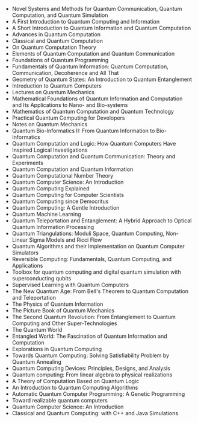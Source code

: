 
<ul>
                <li><a target="_blank" href="https://github.com/manjunath5496/Quantum-Computing-Books/blob/master/quc(1).pdf" style="text-decoration:none;">Novel Systems and Methods for Quantum Communication, Quantum Computation, and Quantum Simulation  </a></li>
                <li><a target="_blank" href="https://github.com/manjunath5496/Quantum-Computing-Books/blob/master/quc(2).pdf" style="text-decoration:none;">A First Introduction to Quantum Computing and Information</a></li>
                <li><a target="_blank" href="https://github.com/manjunath5496/Quantum-Computing-Books/blob/master/quc(3).pdf" style="text-decoration:none;">A Short Introduction to Quantum Information and Quantum Computation</a></li>
                <li><a target="_blank" href="https://github.com/manjunath5496/Quantum-Computing-Books/blob/master/quc(4).pdf" style="text-decoration:none;">Advances in Quantum Computation</a></li>
                <li><a target="_blank" href="https://github.com/manjunath5496/Quantum-Computing-Books/blob/master/quc(5).pdf" style="text-decoration:none;">Classical and Quantum Computation</a></li>
                <li><a target="_blank" href="https://github.com/manjunath5496/Quantum-Computing-Books/blob/master/quc(6).pdf" style="text-decoration:none;">On Quantum Computation Theory</a></li>
                <li><a target="_blank" href="https://github.com/manjunath5496/Quantum-Computing-Books/blob/master/quc(7).pdf" style="text-decoration:none;">Elements of Quantum Computation and Quantum Communication</a></li>
                <li><a target="_blank" href="https://github.com/manjunath5496/Quantum-Computing-Books/blob/master/quc(8).pdf" style="text-decoration:none;">Foundations of Quantum Programming</a></li>
                <li><a target="_blank" href="https://github.com/manjunath5496/Quantum-Computing-Books/blob/master/quc(9).pdf" style="text-decoration:none;">Fundamentals of Quantum Information: Quantum Computation, Communication, Decoherence and All That</a></li>
                <li><a target="_blank" href="https://github.com/manjunath5496/Quantum-Computing-Books/blob/master/quc(10).pdf" style="text-decoration:none;">Geometry of Quantum States: An Introduction to Quantum Entanglement</a></li>
                <li><a target="_blank" href="https://github.com/manjunath5496/Quantum-Computing-Books/blob/master/quc(11).pdf" style="text-decoration:none;">Introduction to Quantum Computers</a></li>
     <li><a target="_blank" href="https://github.com/manjunath5496/Quantum-Computing-Books/blob/master/quc(12).pdf" style="text-decoration:none;">Lectures on Quantum Mechanics</a></li> 
                <li><a target="_blank" href="https://github.com/manjunath5496/Quantum-Computing-Books/blob/master/quc(13).pdf" style="text-decoration:none;">Mathematical Foundations of Quantum Information and Computation and Its Applications to Nano- and
Bio-systems</a></li>
  
<li><a target="_blank" href="https://github.com/manjunath5496/Quantum-Computing-Books/blob/master/quc(14).pdf" style="text-decoration:none;">Mathematics of Quantum Computation and Quantum Technology</a></li>
                <li><a target="_blank" href="https://github.com/manjunath5496/Quantum-Computing-Books/blob/master/quc(15).pdf" style="text-decoration:none;">Practical Quantum Computing for Developers</a></li>
                <li><a target="_blank" href="https://github.com/manjunath5496/Quantum-Computing-Books/blob/master/quc(16).pdf" style="text-decoration:none;">Notes on Quantum Mechanics</a></li>
                <li><a target="_blank" href="https://github.com/manjunath5496/Quantum-Computing-Books/blob/master/quc(17).pdf" style="text-decoration:none;">Quantum Bio-Informatics II: From Quantum Information to Bio-Informatics</a></li>
                <li><a target="_blank" href="https://github.com/manjunath5496/Quantum-Computing-Books/blob/master/quc(18).pdf" style="text-decoration:none;">Quantum Computation and Logic: How Quantum Computers Have Inspired Logical Investigations</a></li>  
  
<li><a target="_blank" href="https://github.com/manjunath5496/Quantum-Computing-Books/blob/master/quc(19).pdf" style="text-decoration:none;">Quantum Computation and Quantum Communication: Theory and Experiments</a></li>
                <li><a target="_blank" href="https://github.com/manjunath5496/Quantum-Computing-Books/blob/master/quc(20).pdf" style="text-decoration:none;">Quantum Computation and Quantum Information</a></li>
                <li><a target="_blank" href="https://github.com/manjunath5496/Quantum-Computing-Books/blob/master/quc(21).pdf" style="text-decoration:none;">Quantum Computational Number Theory</a></li>
                <li><a target="_blank" href="https://github.com/manjunath5496/Quantum-Computing-Books/blob/master/quc(22).pdf" style="text-decoration:none;">Quantum Computer Science: An Introduction</a></li>  
  
<li><a target="_blank" href="https://github.com/manjunath5496/Quantum-Computing-Books/blob/master/quc(23).pdf" style="text-decoration:none;">Quantum Computing Explained</a></li>
                <li><a target="_blank" href="https://github.com/manjunath5496/Quantum-Computing-Books/blob/master/quc(24).pdf" style="text-decoration:none;">Quantum Computing for Computer Scientists</a></li>  
  
 <li><a target="_blank" href="https://github.com/manjunath5496/Quantum-Computing-Books/blob/master/quc(25).pdf" style="text-decoration:none;">Quantum Computing since Democritus</a></li>  
  
<li><a target="_blank" href="https://github.com/manjunath5496/Quantum-Computing-Books/blob/master/quc(26).pdf" style="text-decoration:none;">Quantum Computing: A Gentle Introduction</a></li>
                <li><a target="_blank" href="https://github.com/manjunath5496/Quantum-Computing-Books/blob/master/quc(27).pdf" style="text-decoration:none;">Quantum Machine Learning</a></li>  
      
  <li><a target="_blank" href="https://github.com/manjunath5496/Quantum-Computing-Books/blob/master/quc(28).pdf" style="text-decoration:none;">Quantum Teleportation and Entanglement: A Hybrid Approach to Optical Quantum Information Processing</a></li>   
  
   <li><a target="_blank" href="https://github.com/manjunath5496/Quantum-Computing-Books/blob/master/quc(29).pdf" style="text-decoration:none;">Quantum Triangulations: Moduli Space, Quantum Computing, Non-Linear Sigma Models and Ricci Flow</a></li>  
  
<li><a target="_blank" href="https://github.com/manjunath5496/Quantum-Computing-Books/blob/master/quc(30).pdf" style="text-decoration:none;">Quantum Algorithms and their Implementation on Quantum Computer Simulators</a></li>
 <li><a target="_blank" href="https://github.com/manjunath5496/Quantum-Computing-Books/blob/master/quc(31).pdf" style="text-decoration:none;">Reversible Computing: Fundamentals, Quantum Computing, and Applications</a></li>  
      
  <li><a target="_blank" href="https://github.com/manjunath5496/Quantum-Computing-Books/blob/master/quc(32).pdf" style="text-decoration:none;">Toolbox for quantum computing and digital quantum simulation with superconducting qubits</a></li>   
  
<li><a target="_blank" href="https://github.com/manjunath5496/Quantum-Computing-Books/blob/master/quc(33).pdf" style="text-decoration:none;">Supervised Learning with Quantum Computers</a></li>  
  
<li><a target="_blank" href="https://github.com/manjunath5496/Quantum-Computing-Books/blob/master/quc(34).pdf" style="text-decoration:none;">The New Quantum Age: From Bell's Theorem to Quantum Computation and Teleportation</a></li>
 <li><a target="_blank" href="https://github.com/manjunath5496/Quantum-Computing-Books/blob/master/quc(35).pdf" style="text-decoration:none;">The Physics of Quantum Information</a></li>  
      
  <li><a target="_blank" href="https://github.com/manjunath5496/Quantum-Computing-Books/blob/master/quc(36).pdf" style="text-decoration:none;">The Picture Book of Quantum Mechanics</a></li>   
  
<li><a target="_blank" href="https://github.com/manjunath5496/Quantum-Computing-Books/blob/master/quc(37).pdf" style="text-decoration:none;">The Second Quantum Revolution: From Entanglement to Quantum Computing and Other Super-Technologies</a></li>  

<li><a target="_blank" href="https://github.com/manjunath5496/Quantum-Computing-Books/blob/master/quc(38).pdf" style="text-decoration:none;">The Quantum World</a></li> 

<li><a target="_blank" href="https://github.com/manjunath5496/Quantum-Computing-Books/blob/master/quc(39).pdf" style="text-decoration:none;">Entangled World: The Fascination of Quantum Information and Computation</a></li>
 <li><a target="_blank" href="https://github.com/manjunath5496/Quantum-Computing-Books/blob/master/quc(40).pdf" style="text-decoration:none;">Explorations in Quantum Computing</a></li>  
      
  <li><a target="_blank" href="https://github.com/manjunath5496/Quantum-Computing-Books/blob/master/quc(41).pdf" style="text-decoration:none;">Towards Quantum Computing: Solving Satisfiability Problem by Quantum Annealing</a></li>   
  
<li><a target="_blank" href="https://github.com/manjunath5496/Quantum-Computing-Books/blob/master/quc(42).pdf" style="text-decoration:none;">Quantum Computing Devices: Principles, Designs, and Analysis</a></li>  
  
<li><a target="_blank" href="https://github.com/manjunath5496/Quantum-Computing-Books/blob/master/quc(43).pdf" style="text-decoration:none;">Quantum computing: From linear algebra to physical realizations</a></li>
 <li><a target="_blank" href="https://github.com/manjunath5496/Quantum-Computing-Books/blob/master/quc(44).pdf" style="text-decoration:none;">A Theory of Computation Based on Quantum Logic</a></li>  
      
  <li><a target="_blank" href="https://github.com/manjunath5496/Quantum-Computing-Books/blob/master/quc(45).pdf" style="text-decoration:none;">An Introduction to Quantum Computing Algorithms</a></li>   
  
<li><a target="_blank" href="https://github.com/manjunath5496/Quantum-Computing-Books/blob/master/quc(46).pdf" style="text-decoration:none;">Automatic Quantum Computer Programming: A Genetic Programming</a></li>  

<li><a target="_blank" href="https://github.com/manjunath5496/Quantum-Computing-Books/blob/master/quc(47).pdf" style="text-decoration:none;">Toward realizable quantum computers</a></li> 

<li><a target="_blank" href="https://github.com/manjunath5496/Quantum-Computing-Books/blob/master/quc(48).pdf" style="text-decoration:none;">Quantum Computer Science: An Introduction</a></li>  

<li><a target="_blank" href="https://github.com/manjunath5496/Quantum-Computing-Books/blob/master/quc(49).pdf" style="text-decoration:none;">Classical and Quantum Computing: with C++ and Java Simulations</a></li>  

</ul>
